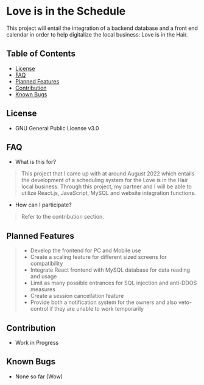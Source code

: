 
# Love is in the Schedule

This project will entail the integration of a backend database and a front end calendar in order to help digitalize the local business: Love is in the Hair.

## Table of Contents

  * [License](#license)
  * [FAQ](#FAQ)
  * [Planned Features](#planned-features)
  * [Contribution](#Contribution)
  * [Known Bugs](#known-bugs)

## License
* GNU General Public License v3.0

## FAQ

* What is this for?

> This project that I came up with at around August 2022 which entails the development of a scheduling system for the Love is in the Hair local business. Through this project, my partner and I will be able to utilize React.js, JavaScript, MySQL and website integration functions. 

* How can I participate?

> Refer to the contribution section.

## Planned Features

> * Develop the frontend for PC and Mobile use
> * Create a scaling feature for different sized screens for compatibility
> * Integrate React frontend with MySQL database for data reading and usage
> * Limit as many possible entrances for SQL injection and anti-DDOS measures
> * Create a session cancellation feature
> * Provide both a notification system for the owners and also veto-control if they are unable to work temporarily

## Contribution

* Work in Progress

## Known Bugs

* None so far (Wow)
